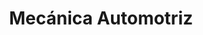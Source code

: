 ---
title: "Mecánica Automotriz"
url: /bogota-d-c/mecanica-automotriz/
shop: reparación de automóviles
---